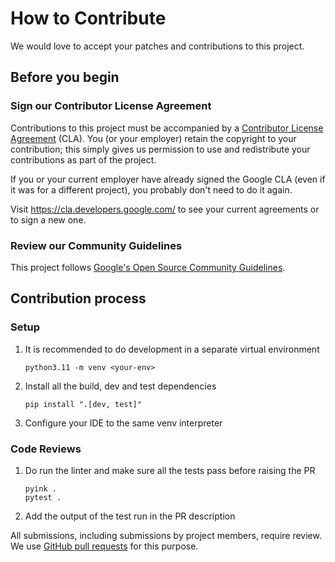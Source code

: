 # How to Contribute

We would love to accept your patches and contributions to this project.

## Before you begin

### Sign our Contributor License Agreement

Contributions to this project must be accompanied by a
[Contributor License Agreement](https://cla.developers.google.com/about) (CLA).
You (or your employer) retain the copyright to your contribution; this simply
gives us permission to use and redistribute your contributions as part of the
project.

If you or your current employer have already signed the Google CLA (even if it
was for a different project), you probably don't need to do it again.

Visit <https://cla.developers.google.com/> to see your current agreements or to
sign a new one.

### Review our Community Guidelines

This project follows [Google's Open Source Community
Guidelines](https://opensource.google/conduct/).

## Contribution process

### Setup
1. It is recommended to do development in a separate virtual environment

    ```shell
    python3.11 -m venv <your-env>
    ```

2. Install all the build, dev and test dependencies

    ```shell
    pip install ".[dev, test]"
    ```

3. Configure your IDE to the same venv interpreter

### Code Reviews
1. Do run the linter and make sure all the tests pass before raising the PR
    ```shell
    pyink .
    pytest .
    ```
2. Add the output of the test run in the PR description

All submissions, including submissions by project members, require review. We
use [GitHub pull requests](https://docs.github.com/articles/about-pull-requests)
for this purpose.
